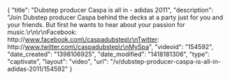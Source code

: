 {
    "title": "Dubstep producer Caspa is all in - adidas 2011",
    "description": "Join Dubstep producer Caspa behind the decks at a party just for you and your friends. But first he wants to hear about your passion for music.\r\n\r\nFacebook:   http:\/\/www.facebook.com\/caspadubstep\r\nTwitter:        http:\/\/www.twitter.com\/caspadubstep\r\nMySpa",
    "videoid": "154592",
    "date_created": "1398106925",
    "date_modified": "1418181306",
    "type": "captivate",
    "layout": "video",
    "url": "\/v\/dubstep-producer-caspa-is-all-in-adidas-2011\/154592"
}